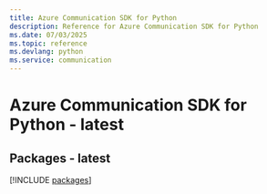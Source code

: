 ```yaml
---
title: Azure Communication SDK for Python
description: Reference for Azure Communication SDK for Python
ms.date: 07/03/2025
ms.topic: reference
ms.devlang: python
ms.service: communication
---
```

# Azure Communication SDK for Python - latest
## Packages - latest
[!INCLUDE [packages](communication-index.md)]